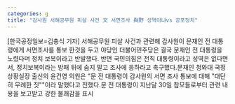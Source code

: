 ```yaml
---
categories: g
title: "감사원 서해공무원 피살 사건 文 서면조사 與野 성역아냐vs 공포정치"
---
```

[한국공정일보=김충식 기자] 서해공무원 피살 사건과 관련해 감사원이 문재인 전 대통령에게 서면조사를 통보 한것을 두고 야당인 더불어민주당은 결국 문재인 전 대통령을 노렸다며 정치 보복이라고 반발했다. 반면 국민의힘은 전직 대통령이라고 성역은 없다면서, 정치보복이라는 방패 뒤에 숨지 말고 조사에 응하라고 촉구했다.문재인 청와대 국정상황실장 출신의 윤건영 의원은 "문 전 대통령이 감사원의 서면 조사 통보에 대해 "대단히 무례한 짓""이라 말했다고 전했다.문 전 대통령이 지난달 30일 참모들로부터 관련 내용을 보고받고 강한 불쾌감을 표시
